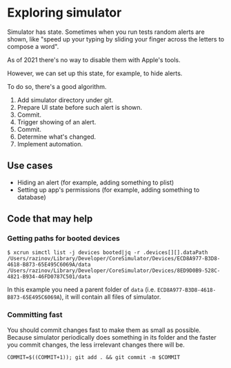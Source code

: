 # Exploring simulator

Simulator has state. Sometimes when you run tests random alerts are shown, like "speed up your typing by sliding your finger across the letters to compose a word".

As of 2021 there's no way to disable them with Apple's tools.

However, we can set up this state, for example, to hide alerts.

To do so, there's a good algorithm.

1. Add simulator directory under git.
2. Prepare UI state before such alert is shown.
3. Commit.
4. Trigger showing of an alert.
5. Commit.
6. Determine what's changed.
7. Implement automation.

## Use cases

- Hiding an alert (for example, adding something to plist)
- Setting up app's permissions (for example, adding something to database)

## Code that may help

### Getting paths for booted devices

```
$ xcrun simctl list -j devices booted|jq -r .devices[][].dataPath
/Users/razinov/Library/Developer/CoreSimulator/Devices/ECD8A977-B3D8-4618-B873-65E495C6069A/data
/Users/razinov/Library/Developer/CoreSimulator/Devices/8ED9D0B9-528C-4821-B934-46FD0787C501/data
```

In this example you need a parent folder of `data` (i.e. `ECD8A977-B3D8-4618-B873-65E495C6069A`), it will contain all files of simulator.

### Committing fast

You should commit changes fast to make them as small as possible. Because simulator periodically does something in its folder and the faster you commit changes, the less irrelevant changes there will be.

```
COMMIT=$((COMMIT+1)); git add . && git commit -m $COMMIT
```

